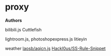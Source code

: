 # proxy
**Authors**

bilibili.js Cuttlefish

lightroom.js, photoshopexpress.js litieyin

weather [laosb/aqicn.js](https://gist.github.com/laosb/cd81e1a68317ff92ff9ff1759f225102) [Hackl0us/SS-Rule-Snippet](https://github.com/Hackl0us/SS-Rule-Snippet/blob/main/Scripts/Surge/weather_aqi_us/iOS15_Weather_AQI_US.js)
